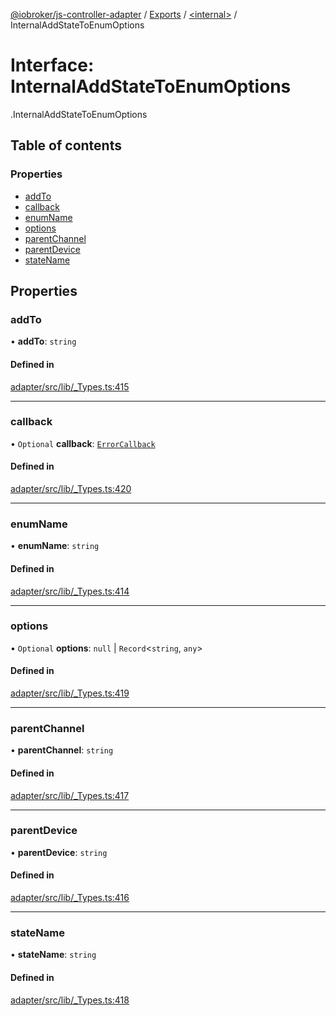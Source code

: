 [@iobroker/js-controller-adapter](../README.md) / [Exports](../modules.md) / [<internal\>](../modules/internal_.md) / InternalAddStateToEnumOptions

# Interface: InternalAddStateToEnumOptions

[<internal>](../modules/internal_.md).InternalAddStateToEnumOptions

## Table of contents

### Properties

- [addTo](internal_.InternalAddStateToEnumOptions.md#addto)
- [callback](internal_.InternalAddStateToEnumOptions.md#callback)
- [enumName](internal_.InternalAddStateToEnumOptions.md#enumname)
- [options](internal_.InternalAddStateToEnumOptions.md#options)
- [parentChannel](internal_.InternalAddStateToEnumOptions.md#parentchannel)
- [parentDevice](internal_.InternalAddStateToEnumOptions.md#parentdevice)
- [stateName](internal_.InternalAddStateToEnumOptions.md#statename)

## Properties

### addTo

• **addTo**: `string`

#### Defined in

[adapter/src/lib/_Types.ts:415](https://github.com/ioBroker/ioBroker.js-controller/blob/ac19e215/packages/adapter/src/lib/_Types.ts#L415)

___

### callback

• `Optional` **callback**: [`ErrorCallback`](../modules/internal_.md#errorcallback)

#### Defined in

[adapter/src/lib/_Types.ts:420](https://github.com/ioBroker/ioBroker.js-controller/blob/ac19e215/packages/adapter/src/lib/_Types.ts#L420)

___

### enumName

• **enumName**: `string`

#### Defined in

[adapter/src/lib/_Types.ts:414](https://github.com/ioBroker/ioBroker.js-controller/blob/ac19e215/packages/adapter/src/lib/_Types.ts#L414)

___

### options

• `Optional` **options**: ``null`` \| `Record`<`string`, `any`\>

#### Defined in

[adapter/src/lib/_Types.ts:419](https://github.com/ioBroker/ioBroker.js-controller/blob/ac19e215/packages/adapter/src/lib/_Types.ts#L419)

___

### parentChannel

• **parentChannel**: `string`

#### Defined in

[adapter/src/lib/_Types.ts:417](https://github.com/ioBroker/ioBroker.js-controller/blob/ac19e215/packages/adapter/src/lib/_Types.ts#L417)

___

### parentDevice

• **parentDevice**: `string`

#### Defined in

[adapter/src/lib/_Types.ts:416](https://github.com/ioBroker/ioBroker.js-controller/blob/ac19e215/packages/adapter/src/lib/_Types.ts#L416)

___

### stateName

• **stateName**: `string`

#### Defined in

[adapter/src/lib/_Types.ts:418](https://github.com/ioBroker/ioBroker.js-controller/blob/ac19e215/packages/adapter/src/lib/_Types.ts#L418)
